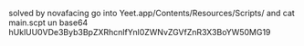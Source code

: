solved by novafacing
go into Yeet.app/Contents/Resources/Scripts/ and cat main.scpt
un base64 hUklUU0VDe3Byb3BpZXRhcnlfYnl0ZWNvZGVfZnR3X3BoYW50MG19
